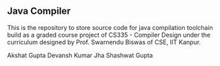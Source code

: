 ## Java Compiler
This is the repository to store source code for java compilation toolchain build as a graded course project of CS335 - Compiler Design under the curriculum designed by Prof. Swarnendu Biswas of CSE, IIT Kanpur.

Akshat Gupta
Devansh Kumar Jha
Shashwat Gupta
